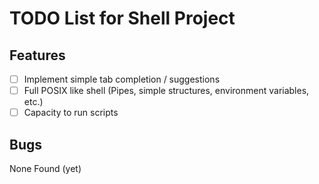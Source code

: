 # TODO List for Shell Project

## Features
- [ ] Implement simple tab completion / suggestions
- [ ] Full POSIX like shell (Pipes, simple structures, environment variables, etc.)
- [ ] Capacity to run scripts

## Bugs

None Found (yet)
